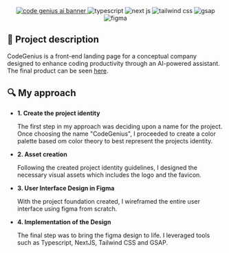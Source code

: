 <div align="center">
  <a href="https://codegeniusai.vercel.app">
    <img src="https://i.ibb.co/d0gW8yw/Code-Genius-Repo-Banner.png" alt="code genius ai banner" />
  </a>
  <img src="https://img.shields.io/badge/typescript-%23007ACC.svg?style=for-the-badge&logo=typescript&logoColor=white" alt="typescript" />
  <img src="https://img.shields.io/badge/Next-black?style=for-the-badge&logo=next.js&logoColor=white" alt="next js"/>
  <img src="https://img.shields.io/badge/tailwindcss-%2338B2AC.svg?style=for-the-badge&logo=tailwind-css&logoColor=white" alt="tailwind css" />
  <img src="https://img.shields.io/badge/-GSAP-black?style=for-the-badge&logoColor=white&logo=greensock&color=88CE02" alt="gsap" />
  <img src="https://img.shields.io/badge/figma-%23F24E1E.svg?style=for-the-badge&logo=figma&logoColor=white" alt="figma"/>
</div>
<h2>📜 Project description</h2>
<p>CodeGenius is a front-end landing page for a conceptual company designed to enhance coding productivity through an AI-powered assistant. The final product can be seen <a href="https://codegeniusai.vercel.app">here</a>.</p>
<h2>🔍 My approach</h2>
<ul>
  <li><strong>1. Create the project identity</strong></li>
  <p> The first step in my approach was deciding upon a name for the project. Once choosing the name "CodeGenius", I proceeded to create a color palette based om color theory to best represent the projects identity.</p>
  <li><strong>2. Asset creation</strong></li>
  <p>Following the created project identity guidelines, I designed the necessary visual assets which includes the logo and the favicon. </p>
  <li><strong>3. User Interface Design in Figma</strong></li>
  <p>With the project foundation created, I wireframed the entire user interface using figma from scratch. </p>
  <li><strong>4. Implementation of the Design</strong></li>
  <p>The final step was to bring the figma design to life. I leveraged tools such as Typescript, NextJS, Tailwind CSS and GSAP.</p>
</ul>
